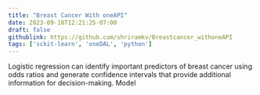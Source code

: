 ```yaml
---
title: "Breast Cancer With oneAPI"
date: 2023-09-18T12:21:25-07:00
draft: false
githublink: https://github.com/shriramkv/Breastcancer_withoneAPI
tags: ['sckit-learn', 'oneDAL', 'python']
---
```


Logistic regression can identify important predictors of breast cancer using odds ratios and generate confidence intervals that provide additional information for decision-making. Model

